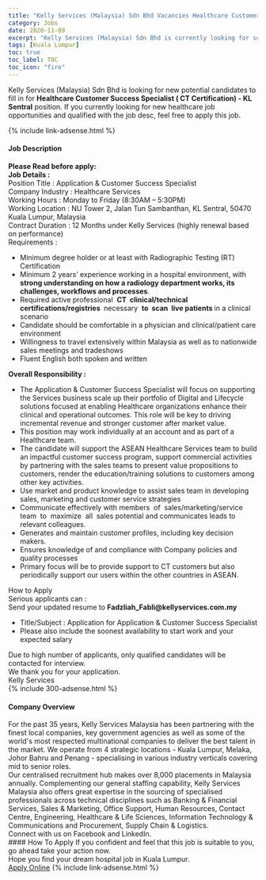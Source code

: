 ```yaml
---
title: "Kelly Services (Malaysia) Sdn Bhd Vacancies Healthcare Customer Success Specialist ( CT Certification)   - KL Sentral" 
category: Jobs 
date: 2020-11-09 
excerpt: "Kelly Services (Malaysia) Sdn Bhd is currently looking for suitable person to fill in the Healthcare Customer Success Specialist ( CT Certification)   - KL Sentral which positioned at Kuala Lumpur" 
tags: [Kuala Lumpur] 
toc: true 
toc_label: TOC 
toc_icon: "fire" 
--- 
```


<p>Kelly Services (Malaysia) Sdn Bhd is looking for new potential candidates to fill in for <b>Healthcare Customer Success Specialist ( CT Certification)   - KL Sentral</b> position. If you currently looking for new healthcare job opportunities and qualified with the job desc, feel free to apply this job.
</p>{% include link-adsense.html %} 
<div><div><div><h4>Job Description</h4></div></div><div><div><span><div><div><strong>Please Read before apply:</strong></div><div><strong>Job Details :</strong><br>Position Title : Application &amp; Customer Success Specialist<br>Company Industry : Healthcare Services<br>Working Hours : Monday to Friday (8:30AM &#8211; 5:30PM)<br>Working Location : NU Tower 2, Jalan Tun Sambanthan, KL Sentral, 50470 Kuala Lumpur, Malaysia<br>Contract Duration : 12 Months under Kelly Services (highly renewal based on performance)</div><div>Requirements :</div><ul><li>Minimum degree holder or at least with Radiographic Testing (RT) Certification</li><li>Minimum 2 years&#8217; experience working in a hospital environment, with <strong>strong understanding on how a radiology department works, its challenges, workflows and processes</strong>.</li><li>Required active professional&#160; <strong>CT&#160; clinical/technical&#160; certifications/registries&#160;</strong> necessary&#160; <strong>to&#160; scan&#160; live patients </strong>in a clinical scenario</li><li>Candidate should be comfortable in a physician and clinical/patient care environment</li><li>Willingness to travel extensively within Malaysia as well as to nationwide sales meetings and tradeshows</li><li>Fluent English both spoken and written</li></ul><div><strong>Overall Responsibility :</strong></div><ul><li>The Application &amp; Customer Success Specialist will focus on supporting the Services business scale up their portfolio of Digital and Lifecycle solutions focused at enabling Healthcare organizations enhance their clinical and operational outcomes. This role will be key to driving incremental revenue and stronger customer after market value.</li><li>This position may work individually at an account and as part of a Healthcare team.</li><li>The candidate will support the ASEAN Healthcare Services team to build an impactful customer success program, support commercial activities by partnering with the sales teams to present value propositions to customers, render the education/training solutions to customers among other key activities.</li><li>Use market and product knowledge to assist sales team in developing sales, marketing and customer service strategies</li><li>Communicate effectively with members&#160; of&#160; sales/marketing/service team&#160; to&#160; maximize&#160; all&#160; sales potential and communicates leads to relevant colleagues.</li><li>Generates and maintain customer profiles, including key decision makers.</li><li>Ensures knowledge of and compliance with Company policies and quality processes</li><li>Primary focus will be to provide support to CT customers but also periodically support our users within the other countries in ASEAN.</li></ul><div>How to Apply<br>Serious applicants can :<br>Send your updated resume to <strong>Fadzliah_Fabli@kellyservices.com.my&#160;</strong></div><ul><li>Title/Subject : Application for Application &amp; Customer Success Specialist</li><li>Please also include the soonest availability to start work and your expected salary</li></ul><div>Due to high number of applicants, only qualified candidates will be contacted for interview.<br>We thank you for your application.</div><div>Kelly Services</div></div></span></div></div></div> 
{% include 300-adsense.html %} 
<div><div><div><h4>Company Overview</h4></div></div><div><div><span><div><div>For the past 35 years, Kelly Services Malaysia has been partnering with the finest local companies, key government agencies as well as some of the world's most respected multinational companies to deliver the best talent in the market. We operate from 4 strategic locations - Kuala Lumpur, Melaka, Johor Bahru and Penang - specialising in various industry verticals covering mid to senior roles.</div><div>Our centralised recruitment hub makes over 8,000 placements in Malaysia annually. Complementing our general staffing capability, Kelly Services Malaysia also offers great expertise in the sourcing of specialised professionals across technical disciplines such as Banking &amp; Financial Services, Sales &amp; Marketing, Office Support, Human Resources, Contact Centre, Engineering, Healthcare &amp; Life Sciences, Information Technology &amp; Communications and Procurement, Supply Chain &amp; Logistics.</div><div>Connect with us on Facebook and LinkedIn.</div></div></span></div></div></div> 
#### How To Apply 
If you confident and feel that this job is suitable to you, go ahead take your action now. <br/> 
Hope you find your dream hospital job in Kuala Lumpur. <br/> 
<a href="https://www.jobstreet.com.my/en/job/healthcare-customer-success-specialist-ct-certification-kl-sentral-4420007?jobId=jobstreet-my-job-4420007&sectionRank=2&token=0~a35b1b76-7af3-4468-9149-d70d57c10bbb&fr=SRP%20View%20In%20New%20Ta" class="btn btn--warning" target="_blank" rel="nofollow noopenner">Apply Online</a> 
{% include link-adsense.html %} 